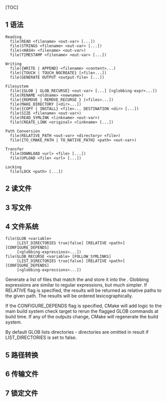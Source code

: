 [TOC]

## 1 语法

```
Reading
  file(READ <filename> <out-var> [...])
  file(STRINGS <filename> <out-var> [...])
  file(<HASH> <filename> <out-var>)
  file(TIMESTAMP <filename> <out-var> [...])

Writing
  file({WRITE | APPEND} <filename> <content>...)
  file({TOUCH | TOUCH_NOCREATE} [<file>...])
  file(GENERATE OUTPUT <output-file> [...])

Filesystem
  file({GLOB | GLOB_RECURSE} <out-var> [...] [<globbing-expr>...])
  file(RENAME <oldname> <newname>)
  file({REMOVE | REMOVE_RECURSE } [<files>...])
  file(MAKE_DIRECTORY [<dir>...])
  file({COPY | INSTALL} <file>... DESTINATION <dir> [...])
  file(SIZE <filename> <out-var>)
  file(READ_SYMLINK <linkname> <out-var>)
  file(CREATE_LINK <original> <linkname> [...])

Path Conversion
  file(RELATIVE_PATH <out-var> <directory> <file>)
  file({TO_CMAKE_PATH | TO_NATIVE_PATH} <path> <out-var>)

Transfer
  file(DOWNLOAD <url> <file> [...])
  file(UPLOAD <file> <url> [...])

Locking
  file(LOCK <path> [...])
```

## 2 读文件


## 3 写文件


## 4 文件系统

```
file(GLOB <variable>
     [LIST_DIRECTORIES true|false] [RELATIVE <path>] [CONFIGURE_DEPENDS]
     [<globbing-expressions>...])
file(GLOB_RECURSE <variable> [FOLLOW_SYMLINKS]
     [LIST_DIRECTORIES true|false] [RELATIVE <path>] [CONFIGURE_DEPENDS]
     [<globbing-expressions>...])
```

Generate a list of files that match the <globbing-expressions> and store it into the <variable>. Globbing expressions are similar to regular expressions, but much simpler. If RELATIVE flag is specified, the results will be returned as relative paths to the given path. The results will be ordered lexicographically.

If the CONFIGURE_DEPENDS flag is specified, CMake will add logic to the main build system check target to rerun the flagged GLOB commands at build time. If any of the outputs change, CMake will regenerate the build system.

By default GLOB lists directories - directories are omitted in result if LIST_DIRECTORIES is set to false.

## 5 路径转换

## 6 传输文件

## 7 锁定文件


